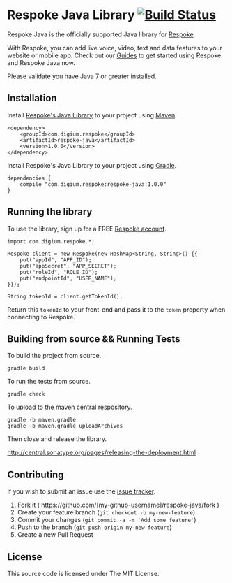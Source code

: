 # Respoke Java Library [![Build Status](https://travis-ci.org/respoke/respoke-java.svg)](https://travis-ci.org/respoke/respoke-java)

Respoke Java is the officially supported Java library for [Respoke](https://respoke.io). 

With Respoke, you can add live voice, video, text and data features to your website or mobile app. Check out our [Guides](https://docs.respoke.io/server/java/getting-started.html) to get started using Respoke and Respoke Java now.

Please validate you have Java 7 or greater installed.

## Installation

Install [Respoke's Java Library](http://search.maven.org/#search%7Cga%7C1%7Crespoke) to your project using [Maven](http://search.maven.org/).

    <dependency>
        <groupId>com.digium.respoke</groupId>
        <artifactId>respoke-java</artifactId>
        <version>1.0.0</version>
    </dependency>

Install Respoke's Java Library to your project using [Gradle](https://gradle.org/).

    dependencies {	
    	compile "com.digium.respoke:respoke-java:1.0.0"
    }
    
## Running the library

To use the library, sign up for a FREE [Respoke account](https://portal.respoke.io/#/signup).

    import com.digium.respoke.*;
    
	Respoke client = new Respoke(new HashMap<String, String>() {{
		put("appId", "APP_ID");
		put("appSecret", "APP_SECRET");
		put("roleId", "ROLE_ID");
		put("endpointId", "USER_NAME");
	}});
    
    String tokenId = client.getTokenId();
    
Return this `tokenId` to your front-end and pass it to the `token` property when connecting to Respoke.
    
## Building from source && Running Tests

To build the project from source.

    gradle build
    
To run the tests from source.
    
    gradle check
    
To upload to the maven central respository.

    gradle -b maven.gradle
    gradle -b maven.gradle uploadArchives
    
Then close and release the library.

http://central.sonatype.org/pages/releasing-the-deployment.html

## Contributing

If you wish to submit an issue use the [issue tracker].

[issue tracker]: https://github.com/respoke/respoke-java/issues

1. Fork it ( https://github.com/[my-github-username]/respoke-java/fork )
2. Create your feature branch (`git checkout -b my-new-feature`)
3. Commit your changes (`git commit -a -m 'Add some feature'`)
4. Push to the branch (`git push origin my-new-feature`)
5. Create a new Pull Request

## License

This source code is licensed under The MIT License.